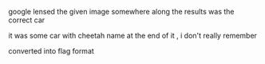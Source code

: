 google lensed the given image somewhere along the results was the correct car 

it was some car with cheetah name at the end of it , i don't really remember 

converted into flag format 

